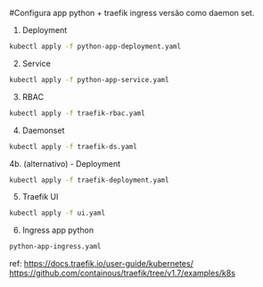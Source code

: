 #Configura app python + traefik ingress versão como daemon set.

1. Deployment
```bash
kubectl apply -f python-app-deployment.yaml
``` 
2. Service
```bash
kubectl apply -f python-app-service.yaml
```
3. RBAC
```bash
kubectl apply -f traefik-rbac.yaml
```
4. Daemonset
```bash
kubectl apply -f traefik-ds.yaml
```
4b. (alternativo) - Deployment
```bash
kubectl apply -f traefik-deployment.yaml
```
5. Traefik UI
```bash
kubectl apply -f ui.yaml
```
6. Ingress app python
```bash
python-app-ingress.yaml
```

ref:
https://docs.traefik.io/user-guide/kubernetes/
https://github.com/containous/traefik/tree/v1.7/examples/k8s